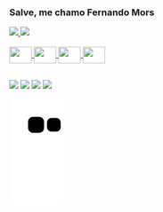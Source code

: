 ### Salve, me chamo Fernando Mors


 <div>
  <a href="https://github.com/fernandomors">
  <img height="180em" src="https://github-readme-stats.vercel.app/api?username=fernandomors&show_icons=true&theme=dark&include_all_commits=true&count_private=true"/>
  <img height="180em" src="https://github-readme-stats.vercel.app/api/top-langs/?username=fernandomors&layout=compact&langs_count=16&theme=dark"/>
</div>
<div style="display: inline_block"><br>
  <img align="center" height="30" width="40" <img src="https://cdn.jsdelivr.net/gh/devicons/devicon/icons/swift/swift-original.svg" />
  <img align="center" height="30" width="40" <img src="https://cdn.jsdelivr.net/gh/devicons/devicon/icons/xcode/xcode-original.svg" />
  <img align="center" height="30" width="40" <img src="https://cdn.jsdelivr.net/gh/devicons/devicon/icons/linkedin/linkedin-original.svg" />
  <img align="center" height="30" width="40" <img src="https://cdn.jsdelivr.net/gh/devicons/devicon/icons/apple/apple-original.svg" />
</div>

##

<div> 
<a href="https://www.instagram.com/fernando_mors/" target="_blank"><img src="https://img.shields.io/badge/-Instagram-%23E4405F?style=for-the-badge&logo=instagram&logoColor=white" target="_blank"></a>
 <a href="https://discord.com/channels/@me" target="_blank"><img src="https://img.shields.io/badge/Discord-7289DA?style=for-the-badge&logo=discord&logoColor=white" target="_blank"></a> 
  <a href = "mailto:fernandomors80@gmail.com"><img src="https://img.shields.io/badge/-Gmail-%23333?style=for-the-badge&logo=gmail&logoColor=white" target="_blank"></a>
  <a href="https://www.linkedin.com/in/fernandomors/" target="_blank"><img src="https://img.shields.io/badge/-LinkedIn-%230077B5?style=for-the-badge&logo=linkedin&logoColor=white" target="_blank"></a> 
 
![Snake animation](https://github.com/rafaballerini/rafaballerini/blob/output/github-contribution-grid-snake.svg)
 
</div>
